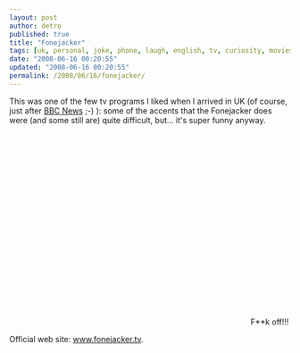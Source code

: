 ```yaml
---
layout: post
author: detro
published: true
title: "Fonejacker"
tags: [uk, personal, joke, phone, laugh, english, tv, curiosity, movies-tv]
date: "2008-06-16 00:20:55"
updated: "2008-06-16 00:20:55"
permalink: /2008/06/16/fonejacker/
---
```


This was one of the few tv programs I liked when I arrived in UK (of course, just after <a href="http://news.bbc.co.uk/">BBC News</a> ;-) ): some of the accents that the Fonejacker does were (and some still are) quite difficult, but... it's super funny anyway.

<div align="center">
<object width="425" height="344"><param name="movie" value="http://www.youtube.com/v/R_gQ6d8fmFk&hl=en"></param><embed src="http://www.youtube.com/v/R_gQ6d8fmFk&hl=en" type="application/x-shockwave-flash" width="425" height="344"></embed></object>
F**k off!!!
</div>

Official web site: <a href="http://www.fonejacker.tv/">www.fonejacker.tv</a>.

